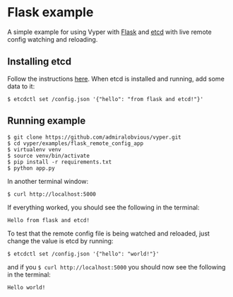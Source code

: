 # Flask example

A simple example for using Vyper with [Flask](http://flask.pocoo.org/) and [etcd](https://coreos.com/etcd/docs/latest/)
with live remote config watching and reloading.

## Installing etcd

Follow the instructions [here](https://github.com/coreos/etcd/#getting-started).
When etcd is installed and running, add some data to it:
```
$ etcdctl set /config.json '{"hello": "from flask and etcd!"}'
```

## Running example
```
$ git clone https://github.com/admiralobvious/vyper.git
$ cd vyper/examples/flask_remote_config_app
$ virtualenv venv
$ source venv/bin/activate
$ pip install -r requirements.txt
$ python app.py
```
In another terminal window:
```
$ curl http://localhost:5000
```
If everything worked, you should see the following in the terminal:
```
Hello from flask and etcd!
```
To test that the remote config file is being watched and reloaded,
just change the value is etcd by running:
```
$ etcdctl set /config.json '{"hello": "world!"}'
```
and if you `$ curl http://localhost:5000` you should now see the following in the terminal:
```
Hello world!
```
